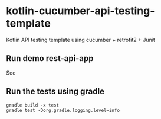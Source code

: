 # kotlin-cucumber-api-testing-template

Kotlin API testing template using cucumber + retrofit2 + Junit

## Run demo rest-api-app

See 

## Run the tests using gradle

    gradle build -x test
    gradle test -Dorg.gradle.logging.level=info